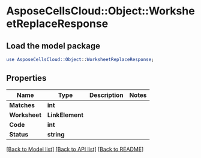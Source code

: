 # AsposeCellsCloud::Object::WorksheetReplaceResponse 

## Load the model package
```perl
use AsposeCellsCloud::Object::WorksheetReplaceResponse;
```

## Properties
Name | Type | Description | Notes
------------ | ------------- | ------------- | -------------
**Matches** | **int** |  |
**Worksheet** | **LinkElement** |  |
**Code** | **int** |  |
**Status** | **string** |  |  

[[Back to Model list]](../README.md#documentation-for-models) [[Back to API list]](../README.md#documentation-for-api-endpoints) [[Back to README]](../README.md)

